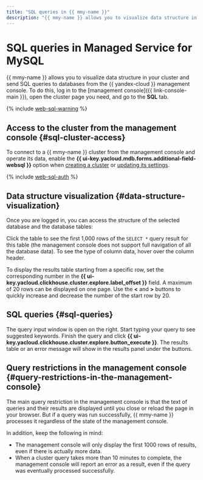 ```yaml
---
title: "SQL queries in {{ mmy-name }}"
description: "{{ mmy-name }} allows you to visualize data structure in your cluster and send SQL queries to databases from the {{ yandex-cloud }} management console. To do this, log in to the management console, open the cluster page you need, and go to the SQL tab."
---
```


# SQL queries in Managed Service for MySQL

{{ mmy-name }} allows you to visualize data structure in your cluster and send SQL queries to databases from the {{ yandex-cloud }} management console. To do this, log in to the [management console]({{ link-console-main }}), open the cluster page you need, and go to the **SQL** tab.

{% include [web-sql-warning](../../_includes/mdb/mch/note-web-sql-console.md) %}

## Access to the cluster from the management console {#sql-cluster-access}

To connect to a {{ mmy-name }} cluster from the management console and operate its data, enable the **{{ ui-key.yacloud.mdb.forms.additional-field-websql }}** option when [creating a cluster](cluster-create.md) or [updating its settings](update.md#change-additional-settings).

{% include [web-sql-auth](../../_includes/mdb/web-sql-auth.md) %}

## Data structure visualization {#data-structure-visualization}

Once you are logged in, you can access the structure of the selected database and the database tables:

Click the table to see the first 1,000 rows of the `SELECT *` query result for this table (the management console does not support full navigation of all the database data). To see the type of column data, hover over the column header.

To display the results table starting from a specific row, set the corresponding number in the **{{ ui-key.yacloud.clickhouse.cluster.explore.label_offset }}** field. A maximum of 20 rows can be displayed on one page. Use the **<** and **>** buttons to quickly increase and decrease the number of the start row by 20.

## SQL queries {#sql-queries}

The query input window is open on the right. Start typing your query to see suggested keywords. Finish the query and click **{{ ui-key.yacloud.clickhouse.cluster.explore.button_execute }}**. The results table or an error message will show in the results panel under the buttons.

## Query restrictions in the management console {#query-restrictions-in-the-management-console}

The main query restriction in the management console is that the text of queries and their results are displayed until you close or reload the page in your browser. But if a query was run successfully, {{ mmy-name }} processes it regardless of the state of the management console.

In addition, keep the following in mind:
* The management console will only display the first 1000 rows of results, even if there is actually more data.
* When a cluster query takes more than 10 minutes to complete, the management console will report an error as a result, even if the query was eventually processed successfully.

